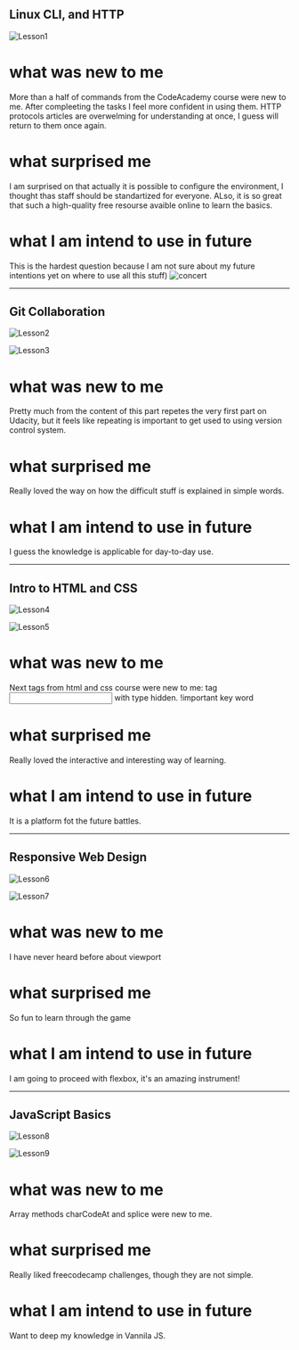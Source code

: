 ## Linux CLI, and HTTP

![Lesson1](https://github.com/nataliereshetnikova/kottans-frontend/blob/master/task_linux_cli/task_linux.jpg)

# what was new to me
More than a half of commands from the CodeAcademy course were new to me. After compleeting the tasks I feel more confident in using them.
HTTP protocols articles are overwelming for understanding at once, I guess will return to them once again.

# what surprised me
I am surprised on that actually it is possible to configure the environment, I thought thas staff should be standartized for everyone.
ALso, it is so great that such a high-quality free resourse avaible online to learn the basics.

# what I am intend to use in future
This is the hardest question because I am not sure about my future intentions yet on where to use all this stuff)
![concert](https://i.gifer.com/AP8k.gif)

------------------------------------------

## Git Collaboration

![Lesson2](https://github.com/nataliereshetnikova/kottans-frontend/blob/master/task_git_collaboration/GitHub%26Collaboration.jpg)

![Lesson3](https://github.com/nataliereshetnikova/kottans-frontend/blob/master/task_git_collaboration/Version%20Control%20with%20Git.jpg)

# what was new to me
Pretty much from the content of this part repetes the very first part on Udacity, but it feels like repeating is important to get used to using version control system.

# what surprised me
Really loved the way on how the difficult stuff is explained in simple words.

# what I am intend to use in future
I guess the knowledge is applicable for day-to-day use.

-----------------------------------------------------

## Intro to HTML and CSS

![Lesson4](https://github.com/nataliereshetnikova/kottans-frontend/blob/master/task_html_css_intro/html.jpg)

![Lesson5](https://github.com/nataliereshetnikova/kottans-frontend/blob/master/task_html_css_intro/css.jpg)

# what was new to me
Next tags from html and css course were new to me:
tag <input> with type hidden.
!important key word

# what surprised me
Really loved the interactive and interesting way of learning.

# what I am intend to use in future
It is a platform fot the future battles.

-------------------------------------------------------

## Responsive Web Design

![Lesson6](https://github.com/nataliereshetnikova/kottans-frontend/blob/master/task_responsive_web_design/Responsive_Web_Design_Fundamentals.jpg)

![Lesson7](https://github.com/nataliereshetnikova/kottans-frontend/blob/master/task_responsive_web_design/flexbox_froggy.jpg)

# what was new to me
I have never heard before about viewport

# what surprised me
So fun to learn through the game

# what I am intend to use in future
I am going to proceed with flexbox, it's an amazing instrument!

-------------------------------------------------------

## JavaScript Basics

![Lesson8](https://github.com/nataliereshetnikova/kottans-frontend/blob/master/task_js_basics/intro_to_js.jpg)

![Lesson9](https://github.com/nataliereshetnikova/kottans-frontend/blob/master/task_js_basics/freecodecamp_Algorithm_Scripting_Challenges.jpg)

# what was new to me
Array methods charCodeAt and splice were new to me.

# what surprised me
Really liked freecodecamp challenges, though they are not simple.

# what I am intend to use in future
Want to deep my knowledge in Vannila JS.
